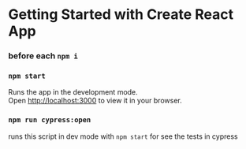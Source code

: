 # Getting Started with Create React App

### before each `npm i`

### `npm start`

Runs the app in the development mode.\
Open [http://localhost:3000](http://localhost:3000) to view it in your browser.

### `npm run cypress:open`

runs this script in dev mode with `npm start` for see the tests in cypress